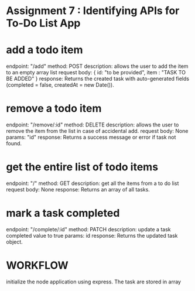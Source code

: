 # Assignment 7 : Identifying APIs for To-Do List App

# add a todo item
endpoint: "/add"
method: POST
description: allows the user to add the item to an empty array list
request body: {
    id: "to be provided",
    item : "TASK TO BE ADDED"
    }
response: Returns the created task with auto-generated fields (completed = false, createdAt = new Date()).


# remove a todo item
endpoint: "/remove/:id"
method: DELETE
description: allows the user to remove the item from the list in case of accidental add.
request body: None
params: "id"
response: Returns a success message or error if task not found.


# get the entire list of todo items
endpoint: "/"
method: GET
description: get all the items from a to do list
request body: None
response: Returns an array of all tasks.


# mark a task completed
endpoint: "/complete/:id"
method: PATCH
description: update a task completed value to true
params: id
response: Returns the updated task object.


# WORKFLOW
initialize the node application using express. The task are stored in array
